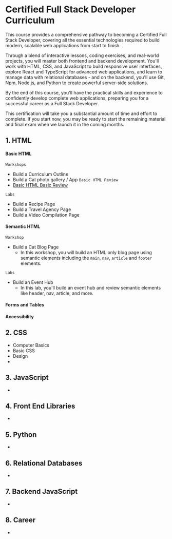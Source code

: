 #  Certified Full Stack Developer Curriculum

<p>This course provides a comprehensive pathway to becoming a Certified Full Stack Developer, covering all the essential technologies required to build modern, scalable web applications from start to finish.</p> 

<p>Through a blend of interactive lessons, coding exercises, and real-world projects, you will master both frontend and backend development. You'll work with HTML, CSS, and JavaScript to build responsive user interfaces, explore React and TypeScript for advanced web applications, and learn to manage data with relational databases - and on the backend, you'll use Git, Npm, Node.js, and Python to create powerful server-side solutions.</p>

<p>By the end of this course, you'll have the practical skills and experience to confidently develop complete web applications, preparing you for a successful career as a Full Stack Developer.</p>

<p>This certification will take you a substantial amount of time and effort to complete. If you start now, you may be ready to start the remaining material and final exam when we launch it in the coming months.</p>

## 1. HTML
<h4>Basic HTML</h4>

`Workshops`
   - Build a Curriculum Outline
   - Build a Cat photo gallery / App
`Basic HTML Review`
   - <a href="./1. HTML5 Basics/basic-html-review.md">Basic HTML Basic Review</a>

`Labs`
  - Build a Recipe Page
  - Build a Travel Agency Page
  - Build a Video Compilation Page

<h4>Semantic HTML</h4>

`Workshop`
  - Build a Cat Blog Page
    - In this workshop, you will build an HTML only blog page using semantic elements including the `main`, `nav`, `article` and `footer` elements.

`Labs`
  - Build an Event Hub
    - In this lab, you'll build an event hub and review semantic elements like header, nav, article, and more.

<h4>Forms and Tables</h4>

<h4>Accessibility</h4>

## 2. CSS
- Computer Basics
- Basic CSS
- Design
- 

## 3. JavaScript
- 

## 4. Front End Libraries
-

## 5. Python
- 

## 6. Relational Databases
- 

## 7. Backend JavaScript
- 

## 8. Career
- 


